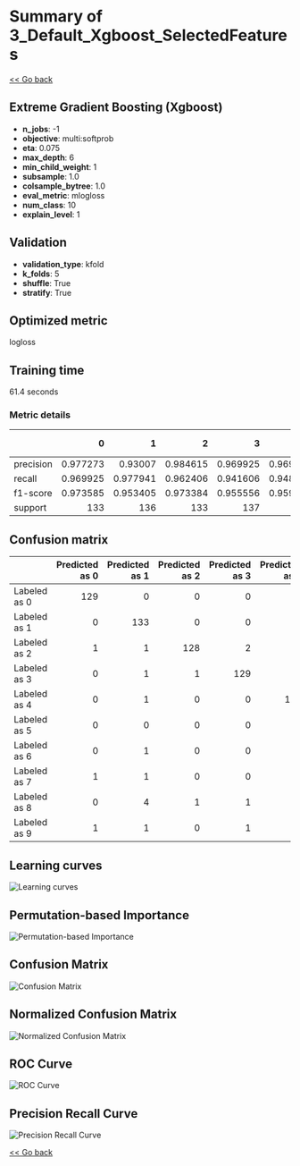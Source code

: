 # Summary of 3_Default_Xgboost_SelectedFeatures

[<< Go back](../README.md)


## Extreme Gradient Boosting (Xgboost)
- **n_jobs**: -1
- **objective**: multi:softprob
- **eta**: 0.075
- **max_depth**: 6
- **min_child_weight**: 1
- **subsample**: 1.0
- **colsample_bytree**: 1.0
- **eval_metric**: mlogloss
- **num_class**: 10
- **explain_level**: 1

## Validation
 - **validation_type**: kfold
 - **k_folds**: 5
 - **shuffle**: True
 - **stratify**: True

## Optimized metric
logloss

## Training time

61.4 seconds

### Metric details
|           |          0 |          1 |          2 |          3 |          4 |          5 |          6 |          7 |          8 |          9 |   accuracy |   macro avg |   weighted avg |   logloss |
|:----------|-----------:|-----------:|-----------:|-----------:|-----------:|-----------:|-----------:|-----------:|-----------:|-----------:|-----------:|------------:|---------------:|----------:|
| precision |   0.977273 |   0.93007  |   0.984615 |   0.969925 |   0.969925 |   0.929078 |   0.970803 |   0.963235 |   0.937984 |   0.932331 |   0.956199 |    0.956524 |       0.956502 |  0.141114 |
| recall    |   0.969925 |   0.977941 |   0.962406 |   0.941606 |   0.948529 |   0.963235 |   0.977941 |   0.977612 |   0.923664 |   0.918519 |   0.956199 |    0.956138 |       0.956199 |  0.141114 |
| f1-score  |   0.973585 |   0.953405 |   0.973384 |   0.955556 |   0.959108 |   0.945848 |   0.974359 |   0.97037  |   0.930769 |   0.925373 |   0.956199 |    0.956176 |       0.956194 |  0.141114 |
| support   | 133        | 136        | 133        | 137        | 136        | 136        | 136        | 134        | 131        | 135        |   0.956199 | 1347        |    1347        |  0.141114 |


## Confusion matrix
|              |   Predicted as 0 |   Predicted as 1 |   Predicted as 2 |   Predicted as 3 |   Predicted as 4 |   Predicted as 5 |   Predicted as 6 |   Predicted as 7 |   Predicted as 8 |   Predicted as 9 |
|:-------------|-----------------:|-----------------:|-----------------:|-----------------:|-----------------:|-----------------:|-----------------:|-----------------:|-----------------:|-----------------:|
| Labeled as 0 |              129 |                0 |                0 |                0 |                2 |                2 |                0 |                0 |                0 |                0 |
| Labeled as 1 |                0 |              133 |                0 |                0 |                1 |                1 |                0 |                0 |                0 |                1 |
| Labeled as 2 |                1 |                1 |              128 |                2 |                0 |                0 |                1 |                0 |                0 |                0 |
| Labeled as 3 |                0 |                1 |                1 |              129 |                0 |                4 |                0 |                1 |                1 |                0 |
| Labeled as 4 |                0 |                1 |                0 |                0 |              129 |                0 |                2 |                0 |                2 |                2 |
| Labeled as 5 |                0 |                0 |                0 |                0 |                0 |              131 |                1 |                0 |                0 |                4 |
| Labeled as 6 |                0 |                1 |                0 |                0 |                0 |                1 |              133 |                0 |                1 |                0 |
| Labeled as 7 |                1 |                1 |                0 |                0 |                1 |                0 |                0 |              131 |                0 |                0 |
| Labeled as 8 |                0 |                4 |                1 |                1 |                0 |                1 |                0 |                1 |              121 |                2 |
| Labeled as 9 |                1 |                1 |                0 |                1 |                0 |                1 |                0 |                3 |                4 |              124 |

## Learning curves
![Learning curves](learning_curves.png)

## Permutation-based Importance
![Permutation-based Importance](permutation_importance.png)
## Confusion Matrix

![Confusion Matrix](confusion_matrix.png)


## Normalized Confusion Matrix

![Normalized Confusion Matrix](confusion_matrix_normalized.png)


## ROC Curve

![ROC Curve](roc_curve.png)


## Precision Recall Curve

![Precision Recall Curve](precision_recall_curve.png)



[<< Go back](../README.md)
